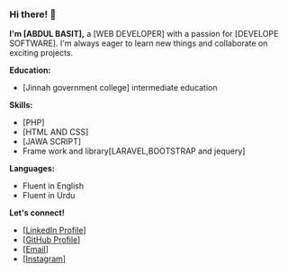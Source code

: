 ### Hi there! 👋

**I'm [ABDUL BASIT],** a [WEB DEVELOPER] with a passion for [DEVELOPE SOFTWARE]. I'm always eager to learn new things and collaborate on exciting projects. 

**Education:**
* [Jinnah government college]
intermediate education 

**Skills:**
* [PHP]
* [HTML AND CSS]
* [JAWA SCRIPT]
* Frame work and library[LARAVEL,BOOTSTRAP and jequery]

**Languages:**
* Fluent in English
* Fluent in Urdu
  
**Let's connect!**
* [[LinkedIn Profile](https://www.linkedin.com/in/abdul-basit-18710b301)]
* [[GitHub Profile](https://github.com/Abdul-Basit02)]
* [[Email](shahidmajeed6543@gmail.com)]
* [[Instagram](https://www.instagram.com/abdul_basit.designer/)]

